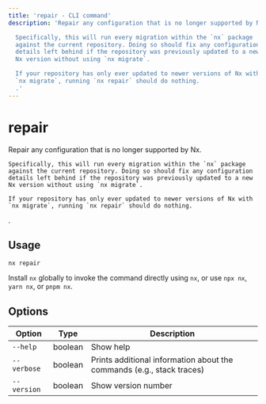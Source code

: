 ```yaml
---
title: 'repair - CLI command'
description: 'Repair any configuration that is no longer supported by Nx.

  Specifically, this will run every migration within the `nx` package
  against the current repository. Doing so should fix any configuration
  details left behind if the repository was previously updated to a new
  Nx version without using `nx migrate`.

  If your repository has only ever updated to newer versions of Nx with
  `nx migrate`, running `nx repair` should do nothing.
  .'
---
```


# repair

Repair any configuration that is no longer supported by Nx.

    Specifically, this will run every migration within the `nx` package
    against the current repository. Doing so should fix any configuration
    details left behind if the repository was previously updated to a new
    Nx version without using `nx migrate`.

    If your repository has only ever updated to newer versions of Nx with
    `nx migrate`, running `nx repair` should do nothing.

.

## Usage

```shell
nx repair
```

Install `nx` globally to invoke the command directly using `nx`, or use `npx nx`, `yarn nx`, or `pnpm nx`.

## Options

| Option      | Type    | Description                                                           |
| ----------- | ------- | --------------------------------------------------------------------- |
| `--help`    | boolean | Show help                                                             |
| `--verbose` | boolean | Prints additional information about the commands (e.g., stack traces) |
| `--version` | boolean | Show version number                                                   |
